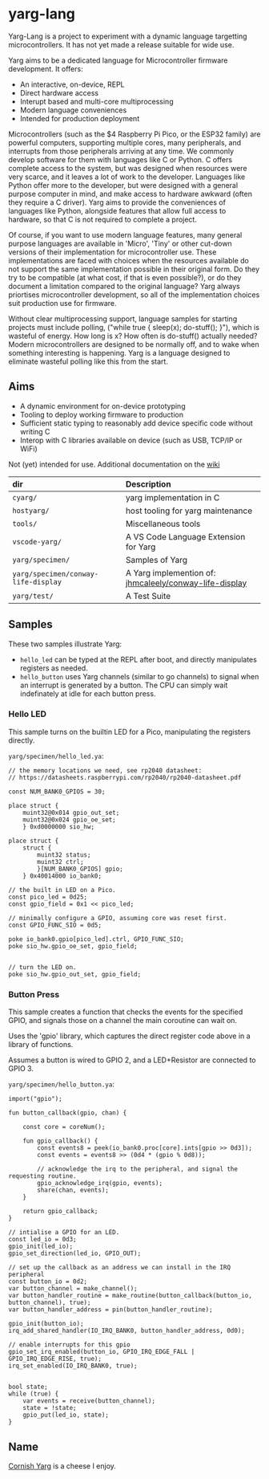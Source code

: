 # yarg-lang

Yarg-Lang is a project to experiment with a dynamic language targetting microcontrollers. It has not yet made a release suitable for wide use.

Yarg aims to be a dedicated language for Microcontroller firmware development. It offers:

  - An interactive, on-device, REPL
  - Direct hardware access
  - Interupt based and multi-core multiprocessing
  - Modern language conveniences
  - Intended for production deployment

Microcontrollers (such as the $4 Raspberry Pi Pico, or the ESP32 family) are powerful computers, supporting multiple cores, many peripherals, and interrupts from those peripherals arriving at any time. We commonly develop software for them with languages like C or Python. C offers complete access to the system, but was designed when resources were very scarce, and it leaves a lot of work to the developer. Languages like Python offer more to the developer, but were designed with a general purpose computer in mind, and make access to hardware awkward (often they require a C driver). Yarg aims to provide the conveniences of languages like Python, alongside features that allow full access to hardware, so that C is not required to complete a project.

Of course, if you want to use modern language features, many general purpose languages are available in 'Micro', 'Tiny' or other cut-down versions of their implementation for microcontroller use. These implementations are faced with choices when the resources available do not support the same implementation possible in their original form. Do they try to be compatible (at what cost, if that is even possible?), or do they document a limitation compared to the original language? Yarg always priortises microcontroller development, so all of the implementation choices suit production use for firmware.

Without clear multiprocessing support, language samples for starting projects must include polling, ("while true { sleep(x); do-stuff(); }"), which is wasteful of energy. How long is x? How often is do-stuff() actually needed? Modern microcontrollers are designed to be normally off, and to wake when something interesting is happening. Yarg is a language designed to eliminate wasteful polling like this from the start.

## Aims

  - A dynamic environment for on-device prototyping
  - Tooling to deploy working firmware to production
  - Sufficient static typing to reasonably add device specific code without writing C
  - Interop with C libraries available on device (such as USB, TCP/IP or WiFi)

Not (yet) intended for use. Additional documentation on the [wiki][wiki]

[wiki]: https://github.com/jhmcaleely/yarg-lang/wiki

| dir | Description |
| :--- | :--- |
| `cyarg/` | yarg implementation in C |
| `hostyarg/` | host tooling for yarg maintenance |
| `tools/` | Miscellaneous tools |
| `vscode-yarg/` | A VS Code Language Extension for Yarg |
| `yarg/specimen/` | Samples of Yarg |
| `yarg/specimen/conway-life-display` | A Yarg implemention of: [jhmcaleely/conway-life-display](https://github.com/jhmcaleely/conway-life-display) |
| `yarg/test/` | A Test Suite |

## Samples

These two samples illustrate Yarg:
  * `hello_led` can be typed at the REPL after boot, and directly manipulates registers as needed. 
  * `hello_button` uses Yarg channels (similar to go channels) to signal when an interrupt is generated by a button. The CPU can simply wait indefinately at idle for each button press.

### Hello LED

This sample turns on the builtin LED for a Pico, manipulating the registers directly.

`yarg/specimen/hello_led.ya`:
```
// the memory locations we need, see rp2040 datasheet: 
// https://datasheets.raspberrypi.com/rp2040/rp2040-datasheet.pdf

const NUM_BANK0_GPIOS = 30;

place struct {
    muint32@0x014 gpio_out_set;
    muint32@0x024 gpio_oe_set;
    } 0xd0000000 sio_hw;

place struct {
    struct {
        muint32 status;
        muint32 ctrl;
        }[NUM_BANK0_GPIOS] gpio;
    } 0x40014000 io_bank0;

// the built in LED on a Pico.
const pico_led = 0d25;
const gpio_field = 0x1 << pico_led;

// minimally configure a GPIO, assuming core was reset first.
const GPIO_FUNC_SIO = 0d5;

poke io_bank0.gpio[pico_led].ctrl, GPIO_FUNC_SIO;
poke sio_hw.gpio_oe_set, gpio_field;


// turn the LED on.
poke sio_hw.gpio_out_set, gpio_field;
```

### Button Press

This sample creates a function that checks the events for the specified GPIO, and signals those on a channel the main coroutine can wait on.

Uses the 'gpio' library, which captures the direct register code above in a library of functions.

Assumes a button is wired to GPIO 2, and a LED+Resistor are connected to GPIO 3.

`yarg/specimen/hello_button.ya`:
``` 
import("gpio");

fun button_callback(gpio, chan) {

    const core = coreNum();

    fun gpio_callback() {
        const events8 = peek(io_bank0.proc[core].ints[gpio >> 0d3]);
        const events = events8 >> (0d4 * (gpio % 0d8));

        // acknowledge the irq to the peripheral, and signal the requesting routine.
        gpio_acknowledge_irq(gpio, events);
        share(chan, events);
    }

    return gpio_callback;
}

// intialise a GPIO for an LED.
const led_io = 0d3;
gpio_init(led_io);
gpio_set_direction(led_io, GPIO_OUT);

// set up the callback as an address we can install in the IRQ peripheral
const button_io = 0d2;
var button_channel = make_channel();
var button_handler_routine = make_routine(button_callback(button_io, button_channel), true);
var button_handler_address = pin(button_handler_routine);

gpio_init(button_io);
irq_add_shared_handler(IO_IRQ_BANK0, button_handler_address, 0d0);

// enable interrupts for this gpio
gpio_set_irq_enabled(button_io, GPIO_IRQ_EDGE_FALL | GPIO_IRQ_EDGE_RISE, true);
irq_set_enabled(IO_IRQ_BANK0, true);


bool state;
while (true) {
    var events = receive(button_channel);
    state = !state;
    gpio_put(led_io, state);
}
```

## Name

[Cornish Yarg](https://en.wikipedia.org/wiki/Cornish_Yarg) is a cheese I enjoy.
